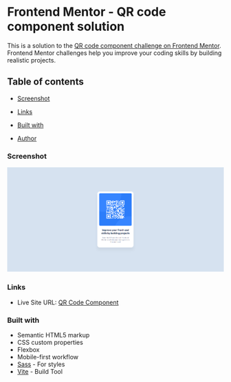 # Frontend Mentor - QR code component solution

This is a solution to the [QR code component challenge on Frontend Mentor](https://www.frontendmentor.io/challenges/qr-code-component-iux_sIO_H). Frontend Mentor challenges help you improve your coding skills by building realistic projects.

## Table of contents

- [Screenshot](#screenshot)
- [Links](#links)
- [Built with](#built-with)

- [Author](#author)

### Screenshot

![](./assets//images/screenshot.png)

### Links

- Live Site URL: [QR Code Component](https://shorturl.at/xITV9)

### Built with

- Semantic HTML5 markup
- CSS custom properties
- Flexbox
- Mobile-first workflow
- [Sass](https://sass-lang.com/) - For styles
- [Vite](https://vitejs.dev/) - Build Tool


